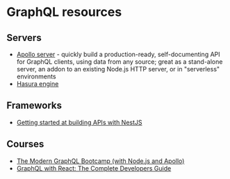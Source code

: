 # GraphQL resources

## Servers

* [Apollo server](https://www.apollographql.com/docs/apollo-server/) - quickly build a production-ready, self-documenting API for GraphQL clients, using data from any source;  great as a stand-alone server, an addon to an existing Node.js HTTP server, or in "serverless" environments
* [Hasura engine](https://hasura.io/)

## Frameworks

* [Getting started at building APIs with NestJS](https://auth0.com/blog/developing-a-secure-api-with-nestjs-getting-started/)


## Courses

* [The Modern GraphQL Bootcamp (with Node.js and Apollo)](https://www.udemy.com/course/graphql-bootcamp/)
* [GraphQL with React: The Complete Developers Guide](https://www.udemy.com/course/graphql-with-react-course/)

